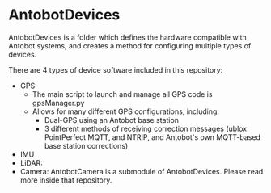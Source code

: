 # AntobotDevices

AntobotDevices is a folder which defines the hardware compatible with Antobot systems, and creates a method for configuring multiple types of devices.

There are 4 types of device software included in this repository:
- GPS:
  - The main script to launch and manage all GPS code is gpsManager.py
  - Allows for many different GPS configurations, including:
    - Dual-GPS using an Antobot base station
    - 3 different methods of receiving correction messages (ublox PointPerfect MQTT, and NTRIP, and Antobot's own MQTT-based base station corrections)
- IMU
- LiDAR: 
- Camera: AntobotCamera is a submodule of AntobotDevices. Please read more inside that repository.




